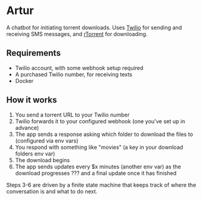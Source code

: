 # Artur

A chatbot for initiating torrent downloads. Uses [Twilio](https://www.twilio.com/docs/sms) for sending and receiving SMS messages, and [rTorrent](https://rtorrent-docs.readthedocs.io/en/latest/) for downloading.

## Requirements

* Twilio account, with some webhook setup required
* A purchased Twilio number, for receiving texts
* Docker

## How it works

1. You send a torrent URL to your Twilio number
2. Twilio forwards it to your configured webhook (one you've set up in advance)
3. The app sends a response asking which folder to download the files to (configured via env vars)
4. You respond with something like "movies" (a key in your download folders env var)
5. The download begins
6. The app sends updates every $x minutes (another env var) as the download progresses ??? and a final update once it has finished

Steps 3-6 are driven by a finite state machine that keeps track of where the conversation is and what to do next.